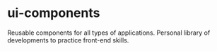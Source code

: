# ui-components
Reusable components for all types of applications. Personal library of developments to practice front-end skills.
